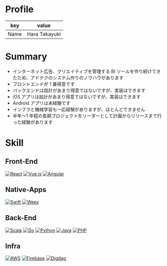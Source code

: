 # Profile

| key  | value         |
| ---- | ------------- |
| Name | Hara Takayuki |

# Summary

- インターネット広告、クリエイティブを管理する BI ツールを作り続けてきたため、アドテクのシステム作りのノウハウがあります
- フロントエンドが 1 番得意です
- バックエンドは設計があまり得意ではないですが、実装はできます
- iOS アプリは設計があまり得意ではないですが、実装はできます
- Android アプリは未経験です
- インフラと機械学習も一応経験がありますが、ほとんどできません
- 半年〜1 年程の長期プロジェクトをリーダーとして計画からリリースまで行った経験があります

# Skill

## Front-End

[![React](/react.png 'React')](/react/)
[![Vue.js](/vuejs.png 'Vue.js')](/vuejs/)
[![Angular](/angular.png 'Angular')](/angular/)

## Native-Apps

[![Swift](/swift.png 'Swift')](/swift/)
[![Weex](/weex.png 'Weex')](/weex/)

## Back-End

[![Scala](/scala.png 'Scala')](/scala/)
[![Go](/go.png 'Go')](/golang/)
[![Python](/python.png 'Python')](/python/)
[![Java](/java.png 'Java')](/java/)
[![PHP](/php.png 'PHP')](/php/)

## Infra

[![AWS‎](/aws.png 'AWS‎')](/aws/)
[![Firebase](/firebase.png 'Firebase')](/firebase/)
[![Digdag](/digdag.png 'Digdag')](/digdag/)
